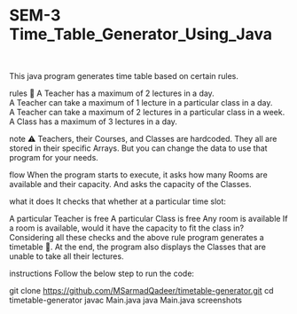 # SEM-3 Time_Table_Generator_Using_Java
<br>

This java program generates time table based on certain rules.

rules 🎯
A Teacher has a maximum of 2 lectures in a day. <br>
A Teacher can take a maximum of 1 lecture in a particular class in a day.<br>
A Teacher can take a maximum of 2 lectures in a particular class in a week.<br>
A Class has a maximum of 3 lectures in a day.

note ⚠️
Teachers, their Courses, and Classes are hardcoded. They all are stored in their specific Arrays. But you can change the data to use that program for your needs.<br>

flow
When the program starts to execute, it asks how many Rooms are available and their capacity. And asks the capacity of the Classes.

what it does
It checks that whether at a particular time slot:

A particular Teacher is free
A particular Class is free
Any room is available
If a room is available, would it have the capacity to fit the class in?
Considering all these checks and the above rule program generates a timetable 🚩. At the end, the program also displays the Classes that are unable to take all their lectures.

instructions
Follow the below step to run the code:

git clone https://github.com/MSarmadQadeer/timetable-generator.git
cd timetable-generator
javac Main.java
java Main.java
screenshots
